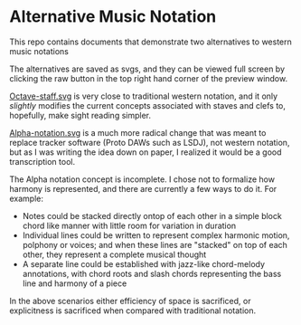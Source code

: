 # Alternative Music Notation
This repo contains documents that demonstrate two alternatives to western music notations

The alternatives are saved as svgs, and they can be viewed full screen by clicking the raw button in the top right hand corner of the preview window.

[Octave-staff.svg](https://github.com/CLeJack/alternative-music-notation/blob/main/octave-staff.svg) is very close to traditional western notation, and it only _slightly_ modifies the current concepts associated with staves and clefs to, hopefully, make sight reading simpler.

[Alpha-notation.svg](https://github.com/CLeJack/alternative-music-notation/blob/main/alpha-notation.svg) is a much more radical change that was meant to replace tracker software (Proto DAWs such as LSDJ), not western notation, but as I was writing the idea down on paper, I realized it would be a good transcription tool.

The Alpha notation concept is incomplete. I chose not to formalize how harmony is represented, and there are currently a few ways to do it. For example:
- Notes could be stacked directly ontop of each other in a simple block chord like manner with little room for variation in duration
- Individual lines could be written to represent complex harmonic motion, polphony or voices; and when these lines are "stacked" on top of each other, they represent a complete musical thought
- A separate line could be established with jazz-like chord-melody annotations, with chord roots and slash chords representing the bass line and harmony of a piece

In the above scenarios either efficiency of space is sacrificed, or explicitness is sacrificed when compared with traditional notation.
